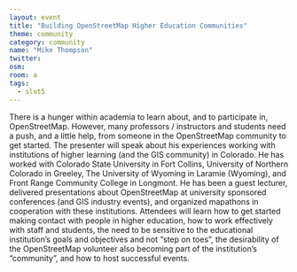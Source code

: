 ```yaml
---
layout: event
title: "Building OpenStreetMap Higher Education Communities"
theme: community
category: community
name: "Mike Thompson"
twitter:
osm:
room: a
tags:
  - slot5
---
```

There is a hunger within academia to learn about, and to participate in, OpenStreetMap. However, many professors / instructors and students need a push, and a little help, from someone in the OpenStreetMap community to get started. The presenter will speak about his experiences working with institutions of higher learning (and the GIS community) in Colorado. He has worked with Colorado State University in Fort Collins, University of Northern Colorado in Greeley, The University of Wyoming in Laramie (Wyoming), and Front Range Community College in Longmont.  He has been a guest lecturer, delivered presentations about OpenStreetMap at university sponsored conferences (and GIS industry events), and organized mapathons in cooperation with these institutions.  Attendees will learn how to get started making contact with people in higher education, how to work effectively with staff and students, the need to be sensitive to the educational institution’s goals and objectives and not “step on toes”, the desirability of the OpenStreetMap volunteer also becoming part of the institution’s “community”, and how to host successful events.